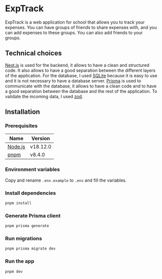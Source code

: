 # ExpTrack

ExpTrack is a web application for school that allows you to track your expenses. You can have groups of friends to share expenses with, and you can add expenses to these groups. You can also add friends to your groups.

## Technical choices

[Nest.js](https://nestjs.com/) is used for the backend, it allows to have a clean and structured code. It also allows to have a good separation between the different layers of the application. For the database, I used [SQLite](https://www.sqlite.org/index.html) because it is easy to use and it is not necessary to have a database server. [Prisma](https://www.prisma.io/) is used to communicate with the database, it allows to have a clean code and to have a good separation between the database and the rest of the application. To validate the incoming data, I used [zod](https://zod.dev/).

## Installation

### Prerequisites

| Name                              | Version  |
| --------------------------------- | -------- |
| [Node.js](https://nodejs.org/en/) | v18.12.0 |
| [pnpm](https://pnpm.io/)          | v8.4.0   |

### Environment variables

Copy and rename `.env.example` to `.env` and fill the variables.

### Install dependencies

```bash
pnpm install
```

### Generate Prisma client

```bash
pnpm prisma generate
```

### Run migrations

```bash
pnpm prisma migrate dev
```

### Run the app

```bash
pnpm dev
```

